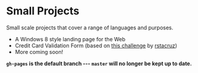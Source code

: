 Small Projects
==============

Small scale projects that cover a range of languages and purposes.

* A Windows 8 style landing page for the Web
* Credit Card Validation Form (based on [this challenge](https://github.com/rstacruz/frontend-exercises/tree/master/order-form) by [rstacruz](https://github.com/rstacruz))
* More coming soon!

**`gh-pages` is the default branch --- `master` will no longer be kept up to date.**

